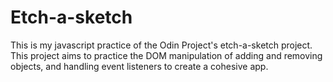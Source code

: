 <h1>Etch-a-sketch</h1>
This is my javascript practice of the Odin Project's etch-a-sketch project. This project aims to practice the DOM manipulation of adding and removing objects, and handling event listeners to create a cohesive app.